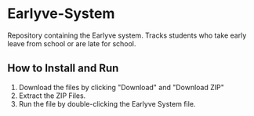 # Earlyve-System
Repository containing the Earlyve system.
Tracks students who take early leave from school or are late for school.

## How to Install and Run
1. Download the files by clicking "Download" and "Download ZIP"
2. Extract the ZIP Files.
3. Run the file by double-clicking the Earlyve System file.
